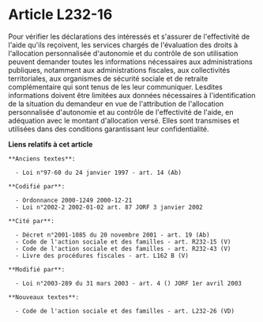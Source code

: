 # Article L232-16

Pour vérifier les déclarations des intéressés et s'assurer de l'effectivité de l'aide qu'ils reçoivent, les services chargés
de l'évaluation des droits à l'allocation personnalisée d'autonomie et du contrôle de son utilisation peuvent demander toutes
les informations nécessaires aux administrations publiques, notamment aux administrations fiscales, aux collectivités
territoriales, aux organismes de sécurité sociale et de retraite complémentaire qui sont tenus de les leur communiquer.
Lesdites informations doivent être limitées aux données nécessaires à l'identification de la situation du demandeur en vue de
l'attribution de l'allocation personnalisée d'autonomie et au contrôle de l'effectivité de l'aide, en adéquation avec le
montant d'allocation versé. Elles sont transmises et utilisées dans des conditions garantissant leur confidentialité.

**Liens relatifs à cet article**

	**Anciens textes**:

	  - Loi n°97-60 du 24 janvier 1997 - art. 14 (Ab)

	**Codifié par**:

	  - Ordonnance 2000-1249 2000-12-21
	  - Loi n°2002-2 2002-01-02 art. 87 JORF 3 janvier 2002

	**Cité par**:

	  - Décret n°2001-1085 du 20 novembre 2001 - art. 19 (Ab)
	  - Code de l'action sociale et des familles - art. R232-15 (V)
	  - Code de l'action sociale et des familles - art. R232-43 (V)
	  - Livre des procédures fiscales - art. L162 B (V)

	**Modifié par**:

	  - Loi n°2003-289 du 31 mars 2003 - art. 4 () JORF 1er avril 2003

	**Nouveaux textes**:

	  - Code de l'action sociale et des familles - art. L232-26 (VD)
